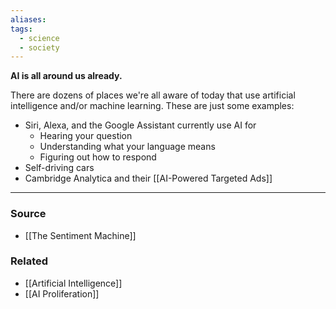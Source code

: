 ```yaml
---
aliases: 
tags:
  - science
  - society
---
```

**AI is all around us already.**

There are dozens of places we're all aware of today that use artificial intelligence and/or machine learning. These are just some examples:

- Siri, Alexa, and the Google Assistant currently use AI for
    - Hearing your question
    - Understanding what your language means
    - Figuring out how to respond
- Self-driving cars
- Cambridge Analytica and their [[AI-Powered Targeted Ads]]

---

### Source
- [[The Sentiment Machine]]

### Related
- [[Artificial Intelligence]]
- [[AI Proliferation]]